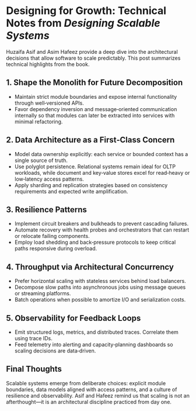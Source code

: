 # Designing for Growth: Technical Notes from _Designing Scalable Systems_

Huzaifa Asif and Asim Hafeez provide a deep dive into the architectural decisions that allow software to scale predictably. This post summarizes technical highlights from the book.

## 1. Shape the Monolith for Future Decomposition

- Maintain strict module boundaries and expose internal functionality through well‑versioned APIs.
- Favor dependency inversion and message‑oriented communication internally so that modules can later be extracted into services with minimal refactoring.

## 2. Data Architecture as a First‑Class Concern

- Model data ownership explicitly: each service or bounded context has a single source of truth.
- Use polyglot persistence. Relational systems remain ideal for OLTP workloads, while document and key‑value stores excel for read‑heavy or low‑latency access patterns.
- Apply sharding and replication strategies based on consistency requirements and expected write amplification.

## 3. Resilience Patterns

- Implement circuit breakers and bulkheads to prevent cascading failures.
- Automate recovery with health probes and orchestrators that can restart or relocate failing components.
- Employ load shedding and back‑pressure protocols to keep critical paths responsive during overload.

## 4. Throughput via Architectural Concurrency

- Prefer horizontal scaling with stateless services behind load balancers.
- Decompose slow paths into asynchronous jobs using message queues or streaming platforms.
- Batch operations when possible to amortize I/O and serialization costs.

## 5. Observability for Feedback Loops

- Emit structured logs, metrics, and distributed traces. Correlate them using trace IDs.
- Feed telemetry into alerting and capacity‑planning dashboards so scaling decisions are data‑driven.

## Final Thoughts

Scalable systems emerge from deliberate choices: explicit module boundaries, data models aligned with access patterns, and a culture of resilience and observability. Asif and Hafeez remind us that scaling is not an afterthought—it is an architectural discipline practiced from day one.

